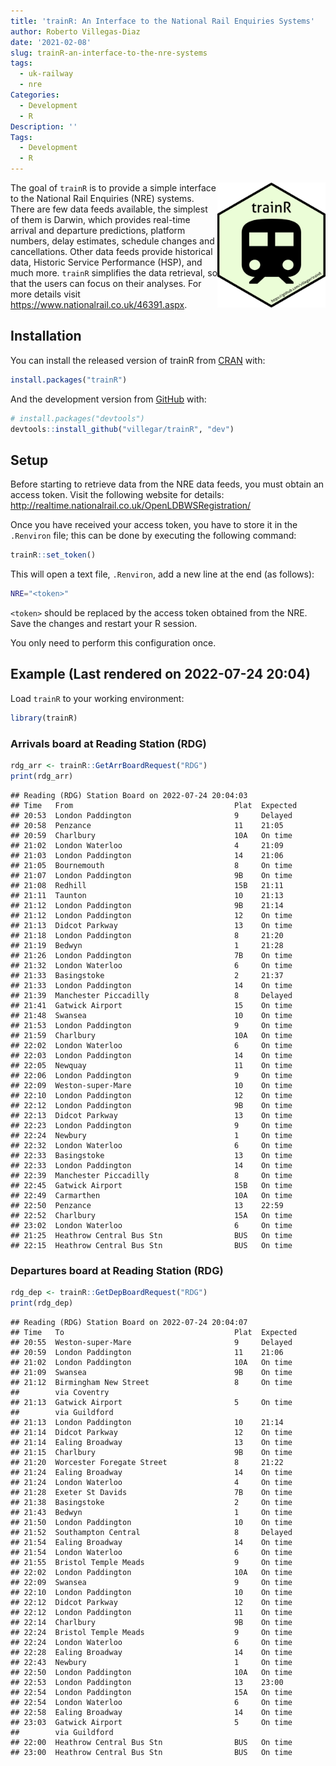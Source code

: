 ```yaml
---
title: 'trainR: An Interface to the National Rail Enquiries Systems'
author: Roberto Villegas-Diaz
date: '2021-02-08'
slug: trainR-an-interface-to-the-nre-systems
tags:
  - uk-railway
  - nre
Categories:
  - Development
  - R
Description: ''
Tags:
  - Development
  - R
---
```


<img src="https://raw.githubusercontent.com/villegar/trainR/main/inst/images/logo.png" alt="logo" align="right" height=200px/>

The goal of `trainR` is to provide a simple interface to the 
National Rail Enquiries (NRE) systems. There are few data feeds 
available, the simplest of them is Darwin, which provides real-time 
arrival and departure predictions, platform numbers, delay estimates, 
schedule changes and cancellations. Other data feeds provide historical 
data, Historic Service Performance (HSP), and much more. `trainR` 
simplifies the data retrieval, so that the users can focus on their 
analyses. For more details visit 
https://www.nationalrail.co.uk/46391.aspx.

## Installation

You can install the released version of trainR from [CRAN](https://CRAN.R-project.org) with:

``` r
install.packages("trainR")
```

And the development version from [GitHub](https://github.com/) with:

``` r
# install.packages("devtools")
devtools::install_github("villegar/trainR", "dev")
```

## Setup
Before starting to retrieve data from the NRE data feeds, you must obtain an access token. 
Visit the following website for details: http://realtime.nationalrail.co.uk/OpenLDBWSRegistration/

Once you have received your access token, you have to store it in the `.Renviron` file; this can be 
done by executing the following command:


```r
trainR::set_token()
```

This will open a text file, `.Renviron`, add a new line at the end (as follows):

```bash
NRE="<token>"
```

`<token>` should be replaced by the access token obtained from the NRE. Save the changes and restart 
your R session.

You only need to perform this configuration once.

## Example (Last rendered on 2022-07-24 20:04)

Load `trainR` to your working environment:

```r
library(trainR)
```

### Arrivals board at Reading Station (RDG)


```r
rdg_arr <- trainR::GetArrBoardRequest("RDG")
print(rdg_arr)
```

```
## Reading (RDG) Station Board on 2022-07-24 20:04:03
## Time   From                                    Plat  Expected
## 20:53  London Paddington                       9     Delayed
## 20:58  Penzance                                11    21:05
## 20:59  Charlbury                               10A   On time
## 21:02  London Waterloo                         4     21:09
## 21:03  London Paddington                       14    21:06
## 21:05  Bournemouth                             8     On time
## 21:07  London Paddington                       9B    On time
## 21:08  Redhill                                 15B   21:11
## 21:11  Taunton                                 10    21:13
## 21:12  London Paddington                       9B    21:14
## 21:12  London Paddington                       12    On time
## 21:13  Didcot Parkway                          13    On time
## 21:18  London Paddington                       8     21:20
## 21:19  Bedwyn                                  1     21:28
## 21:26  London Paddington                       7B    On time
## 21:32  London Waterloo                         6     On time
## 21:33  Basingstoke                             2     21:37
## 21:33  London Paddington                       14    On time
## 21:39  Manchester Piccadilly                   8     Delayed
## 21:41  Gatwick Airport                         15    On time
## 21:48  Swansea                                 10    On time
## 21:53  London Paddington                       9     On time
## 21:59  Charlbury                               10A   On time
## 22:02  London Waterloo                         6     On time
## 22:03  London Paddington                       14    On time
## 22:05  Newquay                                 11    On time
## 22:06  London Paddington                       9     On time
## 22:09  Weston-super-Mare                       10    On time
## 22:10  London Paddington                       12    On time
## 22:12  London Paddington                       9B    On time
## 22:13  Didcot Parkway                          13    On time
## 22:23  London Paddington                       9     On time
## 22:24  Newbury                                 1     On time
## 22:32  London Waterloo                         6     On time
## 22:33  Basingstoke                             13    On time
## 22:33  London Paddington                       14    On time
## 22:39  Manchester Piccadilly                   8     On time
## 22:45  Gatwick Airport                         15B   On time
## 22:49  Carmarthen                              10A   On time
## 22:50  Penzance                                13    22:59
## 22:52  Charlbury                               15A   On time
## 23:02  London Waterloo                         6     On time
## 21:25  Heathrow Central Bus Stn                BUS   On time
## 22:15  Heathrow Central Bus Stn                BUS   On time
```

### Departures board at Reading Station (RDG)


```r
rdg_dep <- trainR::GetDepBoardRequest("RDG")
print(rdg_dep)
```

```
## Reading (RDG) Station Board on 2022-07-24 20:04:07
## Time   To                                      Plat  Expected
## 20:55  Weston-super-Mare                       9     Delayed
## 20:59  London Paddington                       11    21:06
## 21:02  London Paddington                       10A   On time
## 21:09  Swansea                                 9B    On time
## 21:12  Birmingham New Street                   8     On time
##        via Coventry                            
## 21:13  Gatwick Airport                         5     On time
##        via Guildford                           
## 21:13  London Paddington                       10    21:14
## 21:14  Didcot Parkway                          12    On time
## 21:14  Ealing Broadway                         13    On time
## 21:15  Charlbury                               9B    On time
## 21:20  Worcester Foregate Street               8     21:22
## 21:24  Ealing Broadway                         14    On time
## 21:24  London Waterloo                         4     On time
## 21:28  Exeter St Davids                        7B    On time
## 21:38  Basingstoke                             2     On time
## 21:43  Bedwyn                                  1     On time
## 21:50  London Paddington                       10    On time
## 21:52  Southampton Central                     8     Delayed
## 21:54  Ealing Broadway                         14    On time
## 21:54  London Waterloo                         6     On time
## 21:55  Bristol Temple Meads                    9     On time
## 22:02  London Paddington                       10A   On time
## 22:09  Swansea                                 9     On time
## 22:10  London Paddington                       10    On time
## 22:12  Didcot Parkway                          12    On time
## 22:12  London Paddington                       11    On time
## 22:14  Charlbury                               9B    On time
## 22:24  Bristol Temple Meads                    9     On time
## 22:24  London Waterloo                         6     On time
## 22:28  Ealing Broadway                         14    On time
## 22:43  Newbury                                 1     On time
## 22:50  London Paddington                       10A   On time
## 22:53  London Paddington                       13    23:00
## 22:54  London Paddington                       15A   On time
## 22:54  London Waterloo                         6     On time
## 22:58  Ealing Broadway                         14    On time
## 23:03  Gatwick Airport                         5     On time
##        via Guildford                           
## 22:00  Heathrow Central Bus Stn                BUS   On time
## 23:00  Heathrow Central Bus Stn                BUS   On time
```
